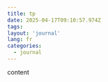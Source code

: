 ```yaml
---
title: tp
date: 2025-04-17T09:10:57.974Z
tags:
layout: 'journal'
lang: fr
categories: 
  - journal
---
```

content 